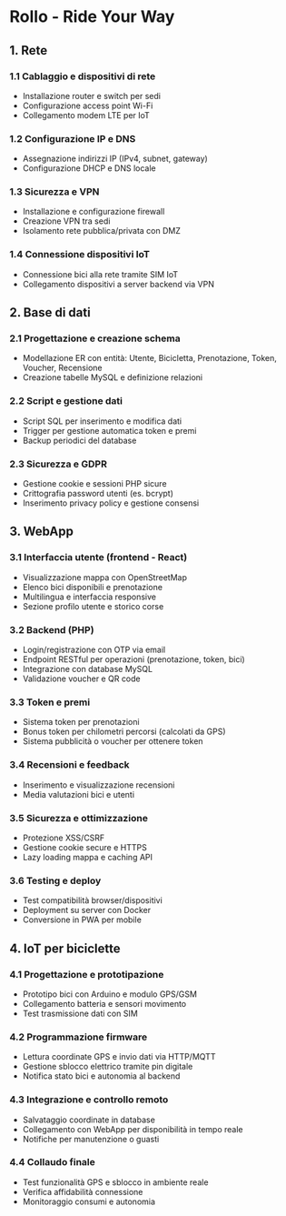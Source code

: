 # Rollo - Ride Your Way

## 1. Rete
### 1.1 Cablaggio e dispositivi di rete
- Installazione router e switch per sedi
- Configurazione access point Wi-Fi
- Collegamento modem LTE per IoT

### 1.2 Configurazione IP e DNS
- Assegnazione indirizzi IP (IPv4, subnet, gateway)
- Configurazione DHCP e DNS locale

### 1.3 Sicurezza e VPN
- Installazione e configurazione firewall
- Creazione VPN tra sedi
- Isolamento rete pubblica/privata con DMZ

### 1.4 Connessione dispositivi IoT
- Connessione bici alla rete tramite SIM IoT
- Collegamento dispositivi a server backend via VPN

## 2. Base di dati
### 2.1 Progettazione e creazione schema
- Modellazione ER con entità: Utente, Bicicletta, Prenotazione, Token, Voucher, Recensione
- Creazione tabelle MySQL e definizione relazioni

### 2.2 Script e gestione dati
- Script SQL per inserimento e modifica dati
- Trigger per gestione automatica token e premi
- Backup periodici del database

### 2.3 Sicurezza e GDPR
- Gestione cookie e sessioni PHP sicure
- Crittografia password utenti (es. bcrypt)
- Inserimento privacy policy e gestione consensi

## 3. WebApp
### 3.1 Interfaccia utente (frontend - React)
- Visualizzazione mappa con OpenStreetMap
- Elenco bici disponibili e prenotazione
- Multilingua e interfaccia responsive
- Sezione profilo utente e storico corse

### 3.2 Backend (PHP)
- Login/registrazione con OTP via email
- Endpoint RESTful per operazioni (prenotazione, token, bici)
- Integrazione con database MySQL
- Validazione voucher e QR code

### 3.3 Token e premi
- Sistema token per prenotazioni
- Bonus token per chilometri percorsi (calcolati da GPS)
- Sistema pubblicità o voucher per ottenere token

### 3.4 Recensioni e feedback
- Inserimento e visualizzazione recensioni
- Media valutazioni bici e utenti

### 3.5 Sicurezza e ottimizzazione
- Protezione XSS/CSRF
- Gestione cookie secure e HTTPS
- Lazy loading mappa e caching API

### 3.6 Testing e deploy
- Test compatibilità browser/dispositivi
- Deployment su server con Docker
- Conversione in PWA per mobile

## 4. IoT per biciclette
### 4.1 Progettazione e prototipazione
- Prototipo bici con Arduino e modulo GPS/GSM
- Collegamento batteria e sensori movimento
- Test trasmissione dati con SIM

### 4.2 Programmazione firmware
- Lettura coordinate GPS e invio dati via HTTP/MQTT
- Gestione sblocco elettrico tramite pin digitale
- Notifica stato bici e autonomia al backend

### 4.3 Integrazione e controllo remoto
- Salvataggio coordinate in database
- Collegamento con WebApp per disponibilità in tempo reale
- Notifiche per manutenzione o guasti

### 4.4 Collaudo finale
- Test funzionalità GPS e sblocco in ambiente reale
- Verifica affidabilità connessione
- Monitoraggio consumi e autonomia
